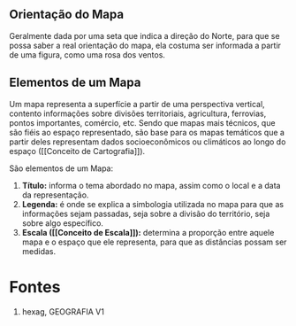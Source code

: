## Orientação do Mapa

Geralmente dada por uma seta que indica a direção do Norte, para que se possa saber a real orientação do mapa, ela costuma ser informada a partir de uma figura, como uma rosa dos ventos.

## Elementos de um Mapa

Um mapa representa a superfície a partir de uma perspectiva vertical, contento informações sobre divisões territoriais, agricultura, ferrovias, pontos importantes, comércio, etc. Sendo que mapas mais técnicos, que são fiéis ao espaço representado, são base para os mapas temáticos que a partir deles representam dados socioeconômicos ou climáticos ao longo do espaço ([[Conceito de Cartografia]]).

São elementos de um Mapa:
1. **Título:** informa o tema abordado no mapa, assim como o local e a data da representação.
2. **Legenda:** é onde se explica a simbologia utilizada no mapa para que as informações sejam passadas, seja sobre a divisão do território, seja sobre algo específico.
3. **Escala ([[Conceito de Escala]]):** determina a proporção entre aquele mapa e o espaço que ele representa, para que as distâncias possam ser medidas.

# Fontes

1. hexag, GEOGRAFIA V1